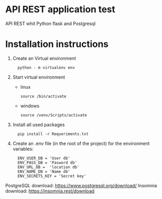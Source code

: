 # API REST application test
API REST whit Python flask and Postgresql

# Installation instructions
1. Create an Virtual environment

         python - m virtualenv env

2. Start virtual environment

    - linux

          source /bin/activate
    
    - windows

          source /venv/Scripts/activate

3. Install all used packages
    
         pip install -r Requeriments.txt

4. Create an .env file (in the root of the project) for the environment variables:

         ENV_USER_DB = 'User db'
         ENV_PASS_DB = 'Pasword db'
         ENV_URL_DB =  'location db'
         ENV_NAME_DB = 'Name db'
         ENV_SECRETS_KEY = 'Secret key'


PostgreSQL download: https://www.postgresql.org/download/
Insomnia download: https://insomnia.rest/download